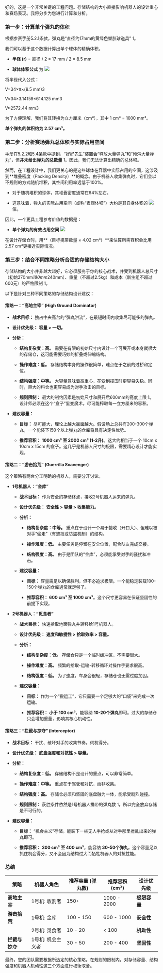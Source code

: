 好的，这是一个非常关键的工程问题。存储结构的大小直接影响机器人的设计重心和赛场表现。我将分步为您进行计算和分析。

### 第一步：计算单个弹丸的体积

根据参赛手册5.2.1条款，弹丸是“直径约17mm的黄绿色塑胶球道具” 1。

我们可以基于这个数据计算出单个球体的精确体积。

- **半径 (r)** = 直径 / 2 = 17 mm / 2 = 8.5 mm
    
- **球体体积公式** 为 ![](data:,)
    

将半径代入公式：

V=34​×π×(8.5 mm)3

V≈34​×3.14159×614.125 mm3

V≈2572.44 mm3

为了方便理解，我们将其转换为立方厘米（cm³），其中 1 cm³ = 1000 mm³。

**单个弹丸的体积约为 2.57 cm³。**

### 第二步：分析赛场弹丸总体积与实际占用空间

手册在5.2.2和5.4条款中提到，“好好先生”装置会“释放大量弹丸”和“倾泻大量弹丸”，但**并未给出弹丸的总数量** 1。因此，我们无法计算出精确的总体积。

然而，在工程设计中，我们更关心的是这些球体在容器中实际占用的空间，这涉及到**堆叠密度（Packing Density）**的概念。由于机器人收集弹丸时，它们会以不规则的方式随机堆积，其空间利用率远低于100%。

- 对于随机堆积的球体，其堆叠密度通常在64%左右。
    
- 这意味着，弹丸的实际占用空间（或称“表观体积”）大约是其自身体积的 ![](data:,) 倍。
    

因此，一个更具工程参考价值的数据是：

- **单个弹丸的有效占用空间** ![](data:,)
    

在设计存储仓时，用**（目标携带数量 × 4.02 cm³）**来估算所需容积会比用2.57 cm³更接近实际情况。

### 第三步：结合不同策略分析合适的存储结构大小

存储结构的大小并非越大越好，它必须服务于你的核心战术，并受到机器人总尺寸（初始270mm*180mm*240mm）、重量（不超过2.5kg）和成本（新生组不超过600元）的严格限制 1。

以下是针对三种不同策略的存储结构设计建议：

#### 策略一：“高地主宰” (High Ground Dominator)

- **战术目标：** 独占中央高台的“弹丸洪流”，在最短时间内收集尽可能多的弹丸。
    
- **设计优先级：** **容量 > 一切。**
    
- **分析：**
    
    - **结构复杂度：高。** 需要在有限的初始尺寸内设计一个可展开或本身就很大的存储仓，这可能需要巧妙的折叠或伸缩结构。
        
    - **操作难度：低。** 存储结构本身的操作很简单，难点在于之前的过桥和定位。
        
    - **结构强度：中等。** 大容量意味着高重心，在受到撞击时更容易失稳。同时，巨大的料仓也更容易成为对手攻击的目标。
        
    - **规则限制：** 最大的制约因素是初始尺寸和展开后600mm的高度上限 1。设计师必须在这个“盒子”里变魔术，尽可能榨取每一立方厘米的容积。
        
- **建议容量：**
    
    - **目标：** 尽可能大，理论上越大赢面越大。假设场上总共有200-300个弹丸，一个能装下150个以上弹丸的仓库将具有决定性优势。
        
    - **推荐容积：** **1000 cm³ 至 2000 cm³ (1-2升)**。这大约相当于一个 10cm x 10cm x 15cm 的盒子。这几乎是机器人尺寸的极限，需要精心设计才能实现。
        

#### 策略二：“游击拾荒” (Guerrilla Scavenger)

这个策略有两台分工明确的机器人，需要分开讨论。

- **1号机器人：“金库”**
    
    - **战术目标：** 作为安全的存储终点，接收2号机器人运来的弹丸。
        
    - **设计优先级：** **安全性 > 容量 > 收集能力。**
        
    - **分析：**
        
        - **结构复杂度：中等。** 重点在于设计一个易于接收（开口大）、但难以被对手“偷走”（有遮挡或防盗机制）的结构。
            
        - **操作难度：低。** 主要任务是停留在安全位置，配合队友完成交接。
            
        - **结构强度：高。** 由于是团队的“金库”，必须能承受对手的骚扰和冲击。
            
    - **建议容量：**
        
        - **目标：** 容量需足以确保胜利，但不必追求极限。一个能稳定装载100-150个弹丸的仓库通常就足够了。
            
        - **推荐容积：** **600 cm³ 至 1000 cm³**。这个尺寸更容易在保证坚固性的前提下实现。
            
- **2号机器人：“觅食者”**
    
    - **战术目标：** 快速拾取地面弹丸并转移给1号机器人。
        
    - **设计优先级：** **速度和敏捷性 > 拾取效率 > 容量。**
        
    - **分析：**
        
        - **结构复杂度：低。** 存储仓只是一个临时缓冲区，不需要很大。
            
        - **操作难度：高。** 频繁的拾取-运输-转移循环对操作手要求很高。
            
        - **结构强度：低。** 为了速度，车身会很轻，存储仓也无需过度加固。
            
    - **建议容量：**
        
        - **目标：** 作为一个“搬运工”，它只需要一个足够大的“口袋”来完成一次运输。
            
        - **推荐容积：** **小于 100 cm³**，能容纳 **10-20个弹丸**即可。过大的存储仓只会增加重量，影响其核心机动性。
            

#### 策略三：“拦截与掠夺” (Interceptor)

- **战术目标：** 干扰、破坏对手的收集节奏，伺机得分。
    
- **设计优先级：** **底盘强度和对抗性 > 容量。**
    
- **分析：**
    
    - **结构复杂度：低。** 存储结构不是设计的重点，可以非常简单。
        
    - **操作难度：中等。** 重点在于驾驶和对抗，而非收集。
        
    - **结构强度：高。** 存储仓必须和坚固的底盘融为一体，能承受剧烈碰撞。
        
    - **规则限制：** 获胜条件依然是1号机器人携带的弹丸数 1，所以完全放弃存储是不可行的。
        
- **建议容量：**
    
    - **目标：** “机会主义”存储。能装下一些无人争抢或从对手那里搅乱出来的弹丸即可。
        
    - **推荐容积：** **200 cm³ 至 400 cm³**，能容纳 **30-50个弹丸**。这个容量足以抓住机会得分，又不会因为结构过大而牺牲机器人的对抗性能。
        

### 总结

|策略|机器人角色|推荐容量 (弹丸数)|推荐容积 (cm³)|设计优先级|
|---|---|---|---|---|
|**高地主宰**|1号机: 收割者|150+|1000 - 2000|**极限容量**|
|**游击拾荒**|1号机: 金库|100 - 150|600 - 1000|**安全性**|
||2号机: 觅食者|10 - 20|< 100|**机动性**|
|**拦截与掠夺**|1号机: 机会主义者|30 - 50|200 - 400|**坚固性**|

最终，您的团队需要根据所选定的核心策略，在规则的限制内，对存储容量、结构强度和机器人机动性这三个方面进行权衡取舍。